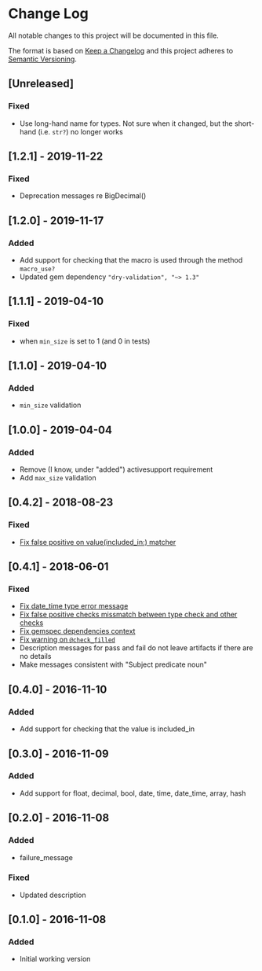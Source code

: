 # Change Log
All notable changes to this project will be documented in this file.

The format is based on [Keep a Changelog](http://keepachangelog.com/)
and this project adheres to [Semantic Versioning](http://semver.org/).

## [Unreleased]
### Fixed
- Use long-hand name for types. Not sure when it changed, but the short-hand
(i.e. `str?`) no longer works

## [1.2.1] - 2019-11-22
### Fixed
- Deprecation messages re BigDecimal()

## [1.2.0] - 2019-11-17
### Added
- Add support for checking that the macro is used through the method `macro_use?`
- Updated gem dependency `"dry-validation", "~> 1.3"`

## [1.1.1] - 2019-04-10
### Fixed
- when `min_size` is set to 1 (and 0 in tests)

## [1.1.0] - 2019-04-10
### Added
- `min_size` validation

## [1.0.0] - 2019-04-04
### Added
- Remove (I know, under "added") activesupport requirement
- Add `max_size` validation

## [0.4.2] - 2018-08-23
### Fixed
- [Fix false positive on value(included_in:) matcher](https://github.com/bloom-solutions/dry-validation-matchers/pull/10)

## [0.4.1] - 2018-06-01
### Fixed
- [Fix date_time type error message](https://github.com/bloom-solutions/dry-validation-matchers/pull/9)
- [Fix false positive checks missmatch between type check and other checks](https://github.com/bloom-solutions/dry-validation-matchers/pull/9)
- [Fix gemspec dependencies context](https://github.com/bloom-solutions/dry-validation-matchers/pull/8)
- [Fix warning on `@check_filled`](https://github.com/bloom-solutions/dry-validation-matchers/pull/7)
- Description messages for pass and fail do not leave artifacts if there are no details
- Make messages consistent with "Subject predicate noun"

## [0.4.0] - 2016-11-10
### Added
- Add support for checking that the value is included_in

## [0.3.0] - 2016-11-09
### Added
- Add support for float, decimal, bool, date, time, date_time, array, hash

## [0.2.0] - 2016-11-08
### Added
- failure_message

### Fixed
- Updated description

## [0.1.0] - 2016-11-08
### Added
- Initial working version
